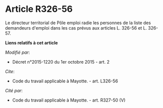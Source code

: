# Article R326-56

Le directeur territorial de Pôle emploi radie les personnes de la liste des demandeurs d'emploi dans les cas prévus aux
articles L. 326-56 et L. 326-57.

**Liens relatifs à cet article**

_Modifié par_:

  - Décret n°2015-1220 du 1er octobre 2015 - art. 2

_Cite_:

  - Code du travail applicable à Mayotte. - art. L326-56

_Cité par_:

  - Code du travail applicable à Mayotte. - art. R327-50 (V)
